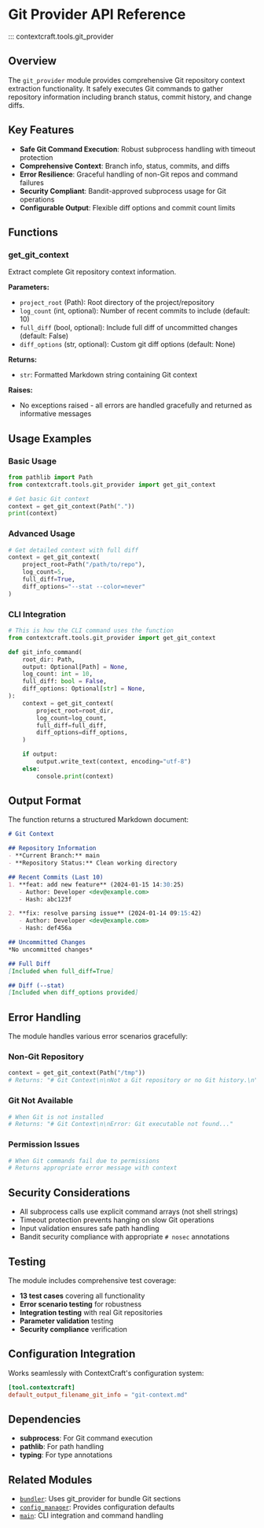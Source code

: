 # Git Provider API Reference

::: contextcraft.tools.git_provider

## Overview

The `git_provider` module provides comprehensive Git repository context extraction functionality. It safely executes Git commands to gather repository information including branch status, commit history, and change diffs.

## Key Features

- **Safe Git Command Execution**: Robust subprocess handling with timeout protection
- **Comprehensive Context**: Branch info, status, commits, and diffs
- **Error Resilience**: Graceful handling of non-Git repos and command failures
- **Security Compliant**: Bandit-approved subprocess usage for Git operations
- **Configurable Output**: Flexible diff options and commit count limits

## Functions

### get_git_context

Extract complete Git repository context information.

**Parameters:**
- `project_root` (Path): Root directory of the project/repository
- `log_count` (int, optional): Number of recent commits to include (default: 10)
- `full_diff` (bool, optional): Include full diff of uncommitted changes (default: False)
- `diff_options` (str, optional): Custom git diff options (default: None)

**Returns:**
- `str`: Formatted Markdown string containing Git context

**Raises:**
- No exceptions raised - all errors are handled gracefully and returned as informative messages

## Usage Examples

### Basic Usage

```python
from pathlib import Path
from contextcraft.tools.git_provider import get_git_context

# Get basic Git context
context = get_git_context(Path("."))
print(context)
```

### Advanced Usage

```python
# Get detailed context with full diff
context = get_git_context(
    project_root=Path("/path/to/repo"),
    log_count=5,
    full_diff=True,
    diff_options="--stat --color=never"
)
```

### CLI Integration

```python
# This is how the CLI command uses the function
from contextcraft.tools.git_provider import get_git_context

def git_info_command(
    root_dir: Path,
    output: Optional[Path] = None,
    log_count: int = 10,
    full_diff: bool = False,
    diff_options: Optional[str] = None,
):
    context = get_git_context(
        project_root=root_dir,
        log_count=log_count,
        full_diff=full_diff,
        diff_options=diff_options,
    )

    if output:
        output.write_text(context, encoding="utf-8")
    else:
        console.print(context)
```

## Output Format

The function returns a structured Markdown document:

```markdown
# Git Context

## Repository Information
- **Current Branch:** main
- **Repository Status:** Clean working directory

## Recent Commits (Last 10)
1. **feat: add new feature** (2024-01-15 14:30:25)
   - Author: Developer <dev@example.com>
   - Hash: abc123f

2. **fix: resolve parsing issue** (2024-01-14 09:15:42)
   - Author: Developer <dev@example.com>
   - Hash: def456a

## Uncommitted Changes
*No uncommitted changes*

## Full Diff
[Included when full_diff=True]

## Diff (--stat)
[Included when diff_options provided]
```

## Error Handling

The module handles various error scenarios gracefully:

### Non-Git Repository
```python
context = get_git_context(Path("/tmp"))
# Returns: "# Git Context\n\nNot a Git repository or no Git history.\n"
```

### Git Not Available
```python
# When Git is not installed
# Returns: "# Git Context\n\nError: Git executable not found..."
```

### Permission Issues
```python
# When Git commands fail due to permissions
# Returns appropriate error message with context
```

## Security Considerations

- All subprocess calls use explicit command arrays (not shell strings)
- Timeout protection prevents hanging on slow Git operations
- Input validation ensures safe path handling
- Bandit security compliance with appropriate `# nosec` annotations

## Testing

The module includes comprehensive test coverage:

- **13 test cases** covering all functionality
- **Error scenario testing** for robustness
- **Integration testing** with real Git repositories
- **Parameter validation** testing
- **Security compliance** verification

## Configuration Integration

Works seamlessly with ContextCraft's configuration system:

```toml
[tool.contextcraft]
default_output_filename_git_info = "git-context.md"
```

## Dependencies

- **subprocess**: For Git command execution
- **pathlib**: For path handling
- **typing**: For type annotations

## Related Modules

- [`bundler`](bundler.md): Uses git_provider for bundle Git sections
- [`config_manager`](../config_manager.md): Provides configuration defaults
- [`main`](../main.md): CLI integration and command handling
